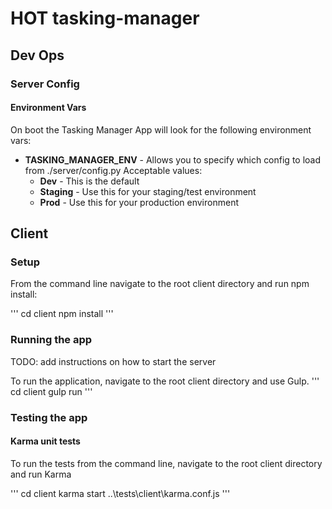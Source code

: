 # HOT tasking-manager

## Dev Ops

### Server Config

#### Environment Vars

On boot the Tasking Manager App will look for the following environment vars:

* **TASKING_MANAGER_ENV** - Allows you to specify which config to load from ./server/config.py  Acceptable values:
    * **Dev** - This is the default
    * **Staging** - Use this for your staging/test environment
    * **Prod** - Use this for your production environment

## Client

### Setup
From the command line navigate to the root client directory and run npm install:

'''
cd client
npm install
'''

### Running the app
TODO: add instructions on how to start the server

To run the application, navigate to the root client directory and use Gulp.
'''
cd client
gulp run
'''

### Testing the app

#### Karma unit tests
To run the tests from the command line, navigate to the root client directory and run Karma

'''
cd client
karma start ..\tests\client\karma.conf.js
'''